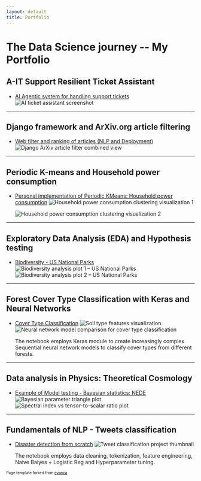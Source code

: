 ```yaml
---
layout: default
title: Portfolio
---
```

# The Data Science journey -- My Portfolio


## A-IT Support Resilient Ticket Assistant

- [AI Agentic system for handling support tickets](https://github.com/juan-s-cruz/ai-my-tickets)
  <img src="images/ai-my-tickets/ai_agent_at_work.png?raw=true" alt="AI ticket assistant screenshot" loading="lazy" />
  
---

## Django framework and ArXiv.org article filtering

- [Web filter and ranking of articles (NLP and Deployment)](https://github.com/juan-s-cruz/arxivFilterX)
  <img src="images/arxivFilterDjango/webFilterCombined.png?raw=true" alt="Django ArXiv article filter combined view" loading="lazy" />
  
---

## Periodic K-means and Household power consumption

- [Personal implementation of Periodic KMeans: Household power consumption](https://github.com/juan-s-cruz/DS-portfolio/blob/main/household_power%20clustering/household_power-KMeans-scikit.ipynb)
  <img src="images/household_power/portfolio1.png?raw=true" alt="Household power consumption clustering visualization 1" loading="lazy" />

  <img src="images/household_power/portfolio2.png?raw=true" alt="Household power consumption clustering visualization 2" loading="lazy" />

---

## Exploratory Data Analysis (EDA) and Hypothesis testing

- [Biodiversity - US National Parks](https://github.com/juan-s-cruz/DS-portfolio/blob/main/biodiversity/biodiversity.ipynb)
  <img src="images/biodiversity/bioDemo1.jpg?raw=true" alt="Biodiversity analysis plot 1 – US National Parks" loading="lazy" />
  <img src="images/biodiversity/bioDemo2.jpg?raw=true" alt="Biodiversity analysis plot 2 – US National Parks" loading="lazy" />

---

## Forest Cover Type Classification with Keras and Neural Networks

- [Cover Type Classification](https://github.com/juan-s-cruz/DS-portfolio/blob/main/cover_types_DeepLearning/CoverType-classification.ipynb)
  <img src="images/cover_types_classif/soiltypes.png?raw=true" alt="Soil type features visualization" loading="lazy" />
  <img src="images/cover_types_classif/model_comp.jpeg?raw=true" alt="Neural network model comparison for cover type classification" loading="lazy" />
  
  The notebook employs Keras module to create increasingly complex Sequential neural network models to classify cover types from different forests.

---

## Data analysis in Physics: Theoretical Cosmology

- [Example of Model testing - Bayesian statistics: NEDE](https://doi.org/10.1088/1475-7516/2023/02/041)
  <img src="images/hubbleTensionS8article/sample_triangle_bayes.png?raw=true" alt="Bayesian parameter triangle plot" loading="lazy" />
  <img src="images/hubbleTensionS8article/r_ns_plot.png?raw=true" alt="Spectral index vs tensor-to-scalar ratio plot" loading="lazy" />


---

## Fundamentals of NLP - Tweets classification

- [Disaster detection from scratch](https://www.kaggle.com/code/juansroadtodata/twitting-disasters)
  <img src="images/twittingDisasters/thumbnailTweets.png?raw=true" alt="Tweet classification project thumbnail" loading="lazy" />
  
  The notebook employs data cleaning, tokenization, feature engineering, Naive Baiyes + Logistic Reg and Hyperparameter tuning.
  

<p style="font-size:10px">Page template forked from <a href="https://github.com/evanca/quick-portfolio">evanca</a></p>
<!-- Remove above link if you don't want to attribute -->
